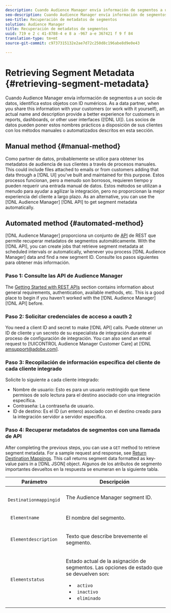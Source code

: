 ```yaml
---
description: Cuando Audience Manager envía información de segmentos a un socio de datos, identifica estos objetos con ID numéricos. Como socio de datos, al compartir esta información con sus clientes (o trabajar con ella usted mismo), un nombre y descripción reales proporcionan una mejor experiencia para los clientes en informes, tableros u otras interfaces de usuario (IU). Los socios de datos pueden poner estos nombres prácticos a disposición de sus clientes con los métodos manuales o automatizados descritos en esta sección.
seo-description: Cuando Audience Manager envía información de segmentos a un socio de datos, identifica estos objetos con ID numéricos. Como socio de datos, al compartir esta información con sus clientes (o trabajar con ella usted mismo), un nombre y descripción reales proporcionan una mejor experiencia para los clientes en informes, tableros u otras interfaces de usuario (IU). Los socios de datos pueden poner estos nombres prácticos a disposición de sus clientes con los métodos manuales o automatizados descritos en esta sección.
seo-title: Recuperación de metadatos de segmentos
solution: Audience Manager
title: Recuperación de metadatos de segmentos
uuid: 719 e 2 c 41-8788-4 e 8 a -967 a-e 367421 f 9 f 84
translation-type: tm+mt
source-git-commit: c9737315132e2ae7d72c250d8c196abe8d9e0e43

---
```



# Retrieving Segment Metadata {#retrieving-segment-metadata}

Cuando Audience Manager envía información de segmentos a un socio de datos, identifica estos objetos con ID numéricos. As a data partner, when you share this information with your customers (or work with it yourself), an actual name and description provide a better experience for customers in reports, dashboards, or other user interfaces ([!DNL UI]). Los socios de datos pueden poner estos nombres prácticos a disposición de sus clientes con los métodos manuales o automatizados descritos en esta sección.

## Manual method {#manual-method}

Como partner de datos, probablemente se utilice para obtener los metadatos de audiencia de sus clientes a través de procesos manuales. This could include files attached to emails or from customers adding that data through a [!DNL UI] you&#39;ve built and maintained for this purpose. Estos procesos funcionan, pero a menudo son borrosos, requieren tiempo y pueden requerir una entrada manual de datos. Estos métodos se utilizan a menudo para ayudar a agilizar la integración, pero no proporcionan la mejor experiencia del cliente a largo plazo. As an alternative, you can use the [!DNL Audience Manager] [!DNL API] to get segment metadata automatically.

## Automated method {#automated-method}

[!DNL Audience Manager] proporciona un conjunto de [API](../../api/rest-api-main/rest-api-main.md) de REST que permite recuperar metadatos de segmentos automáticamente. With the [!DNL API], you can create jobs that retrieve segment metadata at scheduled intervals or automatically, whenever you process [!DNL Audience Manager] data and find a new segment ID. Consulte los pasos siguientes para obtener más información.

### Paso 1: Consulte las API de Audience Manager

The [Getting Started with REST APIs](../../api/rest-api-main/aam-api-getting-started.md) section contains information about general requirements, authentication, available methods, etc. This is a good place to begin if you haven&#39;t worked with the [!DNL Audience Manager] [!DNL API] before.

### Paso 2: Solicitar credenciales de acceso a oauth 2

You need a client ID and secret to make [!DNL API] calls. Puede obtener un ID de cliente y un secreto de su especialista de integración durante el proceso de configuración de integración. You can also send an email request to [!UICONTROL Audience Manager Customer Care] at [!DNL amsupport@adobe.com].

### Paso 3: Recopilación de información específica del cliente de cada cliente integrado

Solicite lo siguiente a cada cliente integrado:

* Nombre de usuario: Esto es para un usuario restringido que tiene permisos de solo lectura para el destino asociado con una integración específica.
* Contraseña: La contraseña de usuario.
* ID de destino: Es el ID (un entero) asociado con el destino creado para la integración servidor a servidor específica.

### Paso 4: Recuperar metadatos de segmentos con una llamada de API

After completing the previous steps, you can use a `GET` method to retrieve segment metadata. For a sample request and response, see [Return Destination Mappings](../../api/rest-api-main/aam-api-destinations/aam-api-retrieve-destinations.md#return-dest-mappings). This call returns segment data formatted as key-value pairs in a [!DNL JSON] object. Algunos de los atributos de segmento importantes devueltos en la respuesta se enumeran en la siguiente tabla.

<table id="table_446384AE9A36408A9C570CB7DB72C3D6"> 
 <thead> 
  <tr> 
   <th colname="col1" class="entry"> Parámetro </th> 
   <th colname="col2" class="entry"> Descripción </th> 
  </tr> 
 </thead>
 <tbody> 
  <tr> 
   <td colname="col1"> <p> <code> Destinationmappingid</code> </p> </td> 
   <td colname="col2"> <p>The <span class="keyword"> Audience Manager</span> segment ID. </p> </td> 
  </tr> 
  <tr> 
   <td colname="col1"> <p> <code> Elementname</code> </p> </td> 
   <td colname="col2"> <p>El nombre del segmento. </p> </td> 
  </tr> 
  <tr> 
   <td colname="col1"> <p> <code> Elementdescription</code> </p> </td> 
   <td colname="col2"> <p>Texto que describe brevemente el segmento. </p> </td> 
  </tr> 
  <tr> 
   <td colname="col1"> <p> <code> Elementstatus</code> </p> </td> 
   <td colname="col2"> <p>Estado actual de la asignación de segmentos. Las opciones de estado que se devuelven son: </p> 
    <ul id="ul_BA3A1F5A773D4ECD9A1A3A1118BDDA8A"> 
     <li id="li_A12B858BD0AD4F35BCD50A4D113D86FF"> <code> activo</code> </li> 
     <li id="li_98C04A861C2D4364B5FBD24498E8E9C5"> <code> inactivo</code> </li> 
     <li id="li_1913A10948894FF3B507C0A3FE775CC1"> <code> eliminado</code> </li> 
    </ul> </td> 
  </tr> 
 </tbody> 
</table>